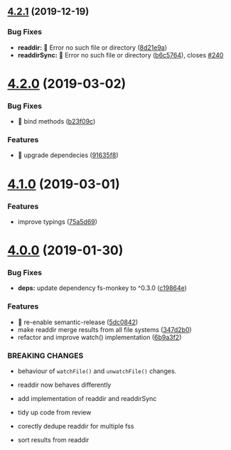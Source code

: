 ## [4.2.1](https://github.com/streamich/unionfs/compare/v4.2.0...v4.2.1) (2019-12-19)


### Bug Fixes

* **readdir:** 🐛  Error no such file or directory ([8d21e9a](https://github.com/streamich/unionfs/commit/8d21e9a6b38fbd818227cb19806142ffaca1eca9))
* **readdirSync:** 🐛  Error no such file or directory ([b6c5764](https://github.com/streamich/unionfs/commit/b6c5764cb17b94184070d0c4acaac35c3292e365)), closes [#240](https://github.com/streamich/unionfs/issues/240)

# [4.2.0](https://github.com/streamich/unionfs/compare/v4.1.0...v4.2.0) (2019-03-02)


### Bug Fixes

* 🐛 bind methods ([b23f09c](https://github.com/streamich/unionfs/commit/b23f09c))


### Features

* 🎸 upgrade dependecies ([91635f8](https://github.com/streamich/unionfs/commit/91635f8))

# [4.1.0](https://github.com/streamich/unionfs.git/compare/v4.0.0...v4.1.0) (2019-03-01)


### Features

* improve typings ([75a5d69](https://github.com/streamich/unionfs.git/commit/75a5d69))

# [4.0.0](https://github.com/streamich/unionfs.git/compare/v3.0.2...v4.0.0) (2019-01-30)


### Bug Fixes

* **deps:** update dependency fs-monkey to ^0.3.0 ([c19864e](https://github.com/streamich/unionfs.git/commit/c19864e))


### Features

* 🎸 re-enable semantic-release ([5dc0842](https://github.com/streamich/unionfs.git/commit/5dc0842))
* make readdir merge results from all file systems ([347d2b0](https://github.com/streamich/unionfs.git/commit/347d2b0))
* refactor and improve watch() implementation ([6b9a3f2](https://github.com/streamich/unionfs.git/commit/6b9a3f2))


### BREAKING CHANGES

* behaviour of `watchFile()` and `unwatchFile()` changes.
* readdir now behaves differently

* add implementation of readdir and readdirSync

* tidy up code from review

* corectly dedupe readdir for multiple fss

* sort results from readdir
